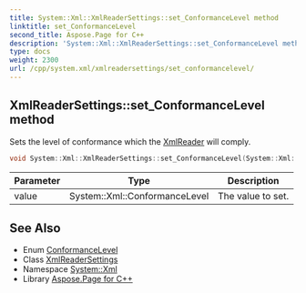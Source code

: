 ```yaml
---
title: System::Xml::XmlReaderSettings::set_ConformanceLevel method
linktitle: set_ConformanceLevel
second_title: Aspose.Page for C++
description: 'System::Xml::XmlReaderSettings::set_ConformanceLevel method. Sets the level of conformance which the XmlReader will comply in C++.'
type: docs
weight: 2300
url: /cpp/system.xml/xmlreadersettings/set_conformancelevel/
---
```

## XmlReaderSettings::set_ConformanceLevel method


Sets the level of conformance which the [XmlReader](../../xmlreader/) will comply.

```cpp
void System::Xml::XmlReaderSettings::set_ConformanceLevel(System::Xml::ConformanceLevel value)
```


| Parameter | Type | Description |
| --- | --- | --- |
| value | System::Xml::ConformanceLevel | The value to set. |

## See Also

* Enum [ConformanceLevel](../../conformancelevel/)
* Class [XmlReaderSettings](../)
* Namespace [System::Xml](../../)
* Library [Aspose.Page for C++](../../../)
